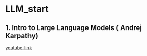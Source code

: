 # LLM_start

## 1.  Intro to Large Language Models ( Andrej Karpathy)
[youtube-link](https://www.youtube.com/watch?v=zjkBMFhNj_g&t=812s)
